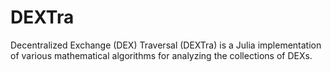 # DEXTra


Decentralized Exchange (DEX) Traversal (DEXTra) is a Julia implementation of various mathematical algorithms for analyzing the collections of DEXs.
